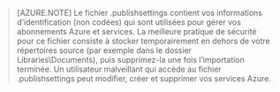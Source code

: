 > [AZURE.NOTE]
> Le fichier .publishsettings contient vos informations d’identification (non codées) qui sont utilisées pour gérer vos abonnements Azure et services. La meilleure pratique de sécurité pour ce fichier consiste à stocker temporairement en dehors de votre répertoires source (par exemple dans le dossier Libraries\Documents), puis supprimez-la une fois l’importation terminée. Un utilisateur malveillant qui accède au fichier .publishsettings peut modifier, créer et supprimer vos services Azure.
